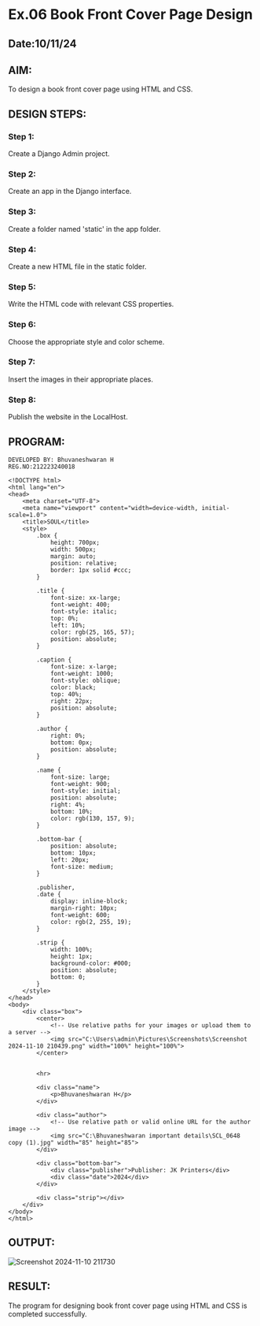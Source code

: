 # Ex.06 Book Front Cover Page Design
## Date:10/11/24

## AIM:
To design a book front cover page using HTML and CSS.

## DESIGN STEPS:

### Step 1:
Create a Django Admin project.

### Step 2:
Create an app in the Django interface.

### Step 3:
Create a folder named 'static' in the app folder.

### Step 4:
Create a new HTML file in the static folder.

### Step 5:
Write the HTML code with relevant CSS properties.

### Step 6:
Choose the appropriate style and color scheme.

### Step 7:
Insert the images in their appropriate places.

### Step 8:
Publish the website in the LocalHost.

## PROGRAM:
```
DEVELOPED BY: Bhuvaneshwaran H
REG.NO:212223240018
```
```
<!DOCTYPE html>
<html lang="en">
<head>
    <meta charset="UTF-8">
    <meta name="viewport" content="width=device-width, initial-scale=1.0">
    <title>SOUL</title>
    <style>
        .box {
            height: 700px;
            width: 500px;
            margin: auto;
            position: relative;
            border: 1px solid #ccc;
        }

        .title {
            font-size: xx-large;
            font-weight: 400;
            font-style: italic;
            top: 0%;
            left: 10%;
            color: rgb(25, 165, 57);
            position: absolute;
        }

        .caption {
            font-size: x-large;
            font-weight: 1000;
            font-style: oblique;
            color: black;
            top: 40%;
            right: 22px;
            position: absolute;
        }

        .author {
            right: 0%;
            bottom: 0px;
            position: absolute;
        }

        .name {
            font-size: large;
            font-weight: 900;
            font-style: initial;
            position: absolute;
            right: 4%;
            bottom: 10%;
            color: rgb(130, 157, 9);
        }

        .bottom-bar {
            position: absolute;
            bottom: 10px;
            left: 20px;
            font-size: medium;
        }

        .publisher,
        .date {
            display: inline-block;
            margin-right: 10px;
            font-weight: 600;
            color: rgb(2, 255, 19);
        }

        .strip {
            width: 100%;
            height: 1px;
            background-color: #000;
            position: absolute;
            bottom: 0;
        }
    </style>
</head>
<body>
    <div class="box">
        <center>
            <!-- Use relative paths for your images or upload them to a server -->
            <img src="C:\Users\admin\Pictures\Screenshots\Screenshot 2024-11-10 210439.png" width="100%" height="100%">
        </center>
        

        <hr>

        <div class="name">
            <p>Bhuvaneshwaran H</p>
        </div>

        <div class="author">
            <!-- Use relative path or valid online URL for the author image -->
            <img src="C:\Bhuvaneshwaran important details\SCL_0648 copy (1).jpg" width="85" height="85">
        </div>

        <div class="bottom-bar">
            <div class="publisher">Publisher: JK Printers</div>
            <div class="date">2024</div>
        </div>

        <div class="strip"></div>
    </div>
</body>
</html>

```
## OUTPUT:

![Screenshot 2024-11-10 211730](https://github.com/user-attachments/assets/0d7c5cc0-b706-443e-b670-560facb112d8)


## RESULT:
The program for designing book front cover page using HTML and CSS is completed successfully.
